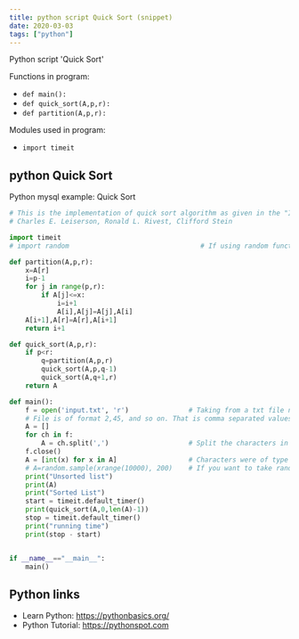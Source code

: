 ```yaml
---
title: python script Quick Sort (snippet)
date: 2020-03-03
tags: ["python"]
---
```

Python script 'Quick Sort'

Functions in program: 
* `def main():`
* `def quick_sort(A,p,r):`
* `def partition(A,p,r):`

Modules used in program: 
* `import timeit`

## python Quick Sort

Python mysql example: Quick Sort

```python
# This is the implementation of quick sort algorithm as given in the "Introduction To Algorithms" Thomas H. Cormen,
# Charles E. Leiserson, Ronald L. Rivest, Clifford Stein

import timeit
# import random                                 # If using random function for input

def partition(A,p,r):
    x=A[r]
    i=p-1
    for j in range(p,r):
        if A[j]<=x:
            i=i+1
            A[i],A[j]=A[j],A[i]
    A[i+1],A[r]=A[r],A[i+1]
    return i+1

def quick_sort(A,p,r):
    if p<r:
        q=partition(A,p,r)
        quick_sort(A,p,q-1)
        quick_sort(A,q+1,r)
    return A

def main():
    f = open('input.txt', 'r')               # Taking from a txt file named input
    # File is of format 2,45, and so on. That is comma separated values
    A = []
    for ch in f:
        A = ch.split(',')                    # Split the characters in file
    f.close()
    A = [int(x) for x in A]                  # Characters were of type 'string', converting them to 'int'
    # A=random.sample(xrange(10000), 200)    # If you want to take random input. 200 tells the size of array.
    print("Unsorted list")
    print(A)
    print("Sorted List")
    start = timeit.default_timer()
    print(quick_sort(A,0,len(A)-1))
    stop = timeit.default_timer()
    print("running time")
    print(stop - start)


if __name__=="__main__":
    main()

```

## Python links

- Learn Python: https://pythonbasics.org/
- Python Tutorial: https://pythonspot.com

